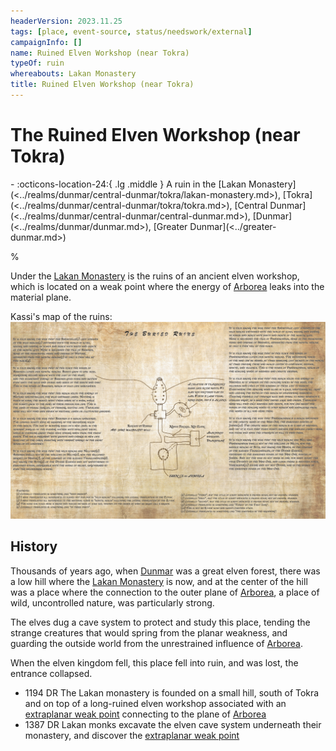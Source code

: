 ```yaml
---
headerVersion: 2023.11.25
tags: [place, event-source, status/needswork/external]
campaignInfo: []
name: Ruined Elven Workshop (near Tokra)
typeOf: ruin
whereabouts: Lakan Monastery
title: Ruined Elven Workshop (near Tokra)
---
```

# The Ruined Elven Workshop (near Tokra)
<div class="grid cards ext-narrow-margin ext-one-column" markdown>
-    :octicons-location-24:{ .lg .middle } A ruin in the [Lakan Monastery](<../realms/dunmar/central-dunmar/tokra/lakan-monastery.md>), [Tokra](<../realms/dunmar/central-dunmar/tokra/tokra.md>), [Central Dunmar](<../realms/dunmar/central-dunmar/central-dunmar.md>), [Dunmar](<../realms/dunmar/dunmar.md>), [Greater Dunmar](<../greater-dunmar.md>)  
</div>


%

Under the [Lakan Monastery](<../realms/dunmar/central-dunmar/tokra/lakan-monastery.md>) is the ruins of an ancient elven workshop, which is located on a weak point where the energy of [Arborea](<../../../cosmology/multiverse/spiritual-realms/other-realms/arborea.md>) leaks into the material plane. 

Kassi's map of the ruins:
![Elven Ruins Map](../../../assets/elven-ruins-map.png)

## History
Thousands of years ago, when [Dunmar](<../realms/dunmar/dunmar.md>) was a great elven forest, there was a low hill where the [Lakan Monastery](<../realms/dunmar/central-dunmar/tokra/lakan-monastery.md>) is now, and at the center of the hill was a place where the connection to the outer plane of [Arborea](<../../../cosmology/multiverse/spiritual-realms/other-realms/arborea.md>), a place of wild, uncontrolled nature, was particularly strong.

The elves dug a cave system to protect and study this place, tending the strange creatures that would spring from the planar weakness, and guarding the outside world from the unrestrained influence of [Arborea](<../../../cosmology/multiverse/spiritual-realms/other-realms/arborea.md>).

When the elven kingdom fell, this place fell into ruin, and was lost, the entrance collapsed.

- 1194 DR The Lakan monastery is founded on a small hill, south of Tokra and on top of a long-ruined elven workshop associated with an [extraplanar weak point](<../../../cosmology/multiverse/extraplanar-weak-point.md>) connecting to the plane of [Arborea](<../../../cosmology/multiverse/spiritual-realms/other-realms/arborea.md>)
- 1387 DR Lakan monks excavate the elven cave system underneath their monastery, and discover the [extraplanar weak point](<../../../cosmology/multiverse/extraplanar-weak-point.md>)







